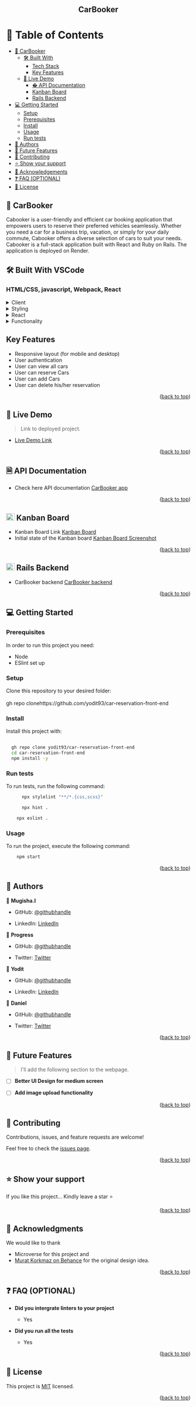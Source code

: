 <a name="readme-top"></a>

<div align="center">
  <h2><b>CarBooker</b></h2>
</div>

# 📗 Table of Contents

- [📖 CarBooker](#car-booker)
  - [🛠 Built With](#built-with)
    - [Tech Stack](#tech-stack)
    - [Key Features](#key-features)
  - [🚀 Live Demo](#live-demo)
    - [� API Documentation ](#-api-documentation-)
    - [ Kanban Board ](#-kanban-board-)
    - [ Rails Backend ](#-rails-backend-)
- [💻 Getting Started](#getting-started)
  - [Setup](#setup)
  - [Prerequisites](#prerequisites)
  - [Install](#install)
  - [Usage](#usage)
  - [Run tests](#run-tests)
- [👥 Authors](#authors)
- [🔭 Future Features](#future-features)
- [🤝 Contributing](#contributing)
- [⭐️ Show your support](#support)
- [🙏 Acknowledgements](#acknowledgements)
- [❓ FAQ (OPTIONAL)](#faq)
- [📝 License](#license)



## 📖 CarBooker <a name="about-project"></a>

Cabooker is a user-friendly and efficient car booking application that empowers users to reserve their preferred vehicles seamlessly. Whether you need a car for a business trip, vacation, or simply for your daily commute, Cabooker offers a diverse selection of cars to suit your needs. Cabooker is a full-stack application built with React and Ruby on Rails. The application is deployed on Render.

## 🛠 Built With  VSCode  <a name="Built With VSCode"></a>

### HTML/CSS, javascript, Webpack, React <a name="tech-stack"></a>

>

<details>
  <summary>Client</summary>
  <ul>
    <li><a href="https://reactjs.org/">HTML</a></li>
  </ul>
</details>

<details>
  <summary>Styling</summary>
  <ul>
    <li><a href="https://expressjs.com/">CSS</a></li>
  </ul>
</details>
<details>
  <summary>React</summary>
  <ul>
    <li><a href="https://expressjs.com/">CSS</a></li>
  </ul>
</details>
<details>
  <summary>Functionality</summary>
  <ul>
    <li><a href="https://expressjs.com/">CSS</a></li>
  </ul>
</details>

## Key Features
- Responsive layout (for mobile and desktop)
- User authentication
- User can view all cars
- User can reserve Cars
- User can add Cars
- User can delete his/her reservation

<p align="right">(<a href="#readme-top">back to top</a>)</p>

<!-- LIVE DEMO -->

## 🚀 Live Demo <a name="live-demo"></a>

> Link to deployed project.

- [Live Demo Link](https://car-reservation-app.onrender.com)

<p align="right">(<a href="#readme-top">back to top</a>)</p>

<!-- API DOCUMENTATION -->

## 🗎 API Documentation <a name="api-docs"></a>

- Check here API documentation [CarBooker app](https://carbooker.onrender.com/api-docs/index.html)

<p align="right">(<a href="#readme-top">back to top</a>)</p>

<!-- KANBAN BOARD -->

## <img src="https://cdn-icons-png.flaticon.com/512/5360/5360804.png" width="23" height="20"/> Kanban Board <a name="kanban-board"></a>

- Kanban Board Link [Kanban Board](https://github.com/users/yodit93/projects/7/views/1)
- Initial state of the Kanban board [Kanban Board Screenshot](https://user-images.githubusercontent.com/53250640/253284640-fe30f83b-f7e1-4e34-ba79-e3127288e6dc.png)

<p align="right">(<a href="#readme-top">back to top</a>)</p>

<!-- RAILS BACKEND -->

## <img src="https://img.icons8.com/?size=512&id=ZMFmFsekpKfY&format=png" width="23" height="20"/> Rails Backend <a name="rails-backend"></a>

- CarBooker backend [CarBooker backend](https://github.com/Progress2002/car-reservation-api)

<p align="right">(<a href="#readme-top">back to top</a>)</p>


<!-- GETTING STARTED -->

## 💻 Getting Started <a name="getting-started"></a>

### Prerequisites

In order to run this project you need:
- Node
- ESlint set up

<!--
Example command:

```sh
 gem install rails
```
 -->

### Setup

Clone this repository to your desired folder:
<br>
<br>gh repo clonehttps://github.com/yodit93/car-reservation-front-end


### Install

Install this project with:



```sh
  
  gh repo clone yodit93/car-reservation-front-end
  cd car-reservation-front-end
  npm install -y
```




### Run tests

To run tests, run the following command:



```sh
      npx stylelint "**/*.{css,scss}"

```

```sh
      npx hint .
```

```sh
    npx eslint .
```

### Usage 
 To run the project, execute the following command:

```sh
    npm start
```




<p align="right">(<a href="#readme-top">back to top</a>)</p>

<!-- AUTHORS -->

## 👥 Authors <a name="authors"></a>


👤 **Mugisha.I**

- GitHub: [@githubhandle](https://github.com/Tafloninno)

- LinkedIn: [LinkedIn](https://www.linkedin.com/in/mugisha-innocent-19b700238/)


👤 **Progress**


- GitHub: [@githubhandle](https://github.com/@Progress2002)

- Twitter: [Twitter](https://twitter.com/Progress_2002)


👤 **Yodit**

- GitHub: [@githubhandle](https://github.com/yodit93)

- LinkedIn: [LinkedIn](https://www.linkedin.com/in/yodit-abebe-ayalew/)


👤 **Daniel**

- GitHub: [@githubhandle](https://github.com/Ade179)

- Twitter: [Twitter](https://twitter.com/juwon_adesanya)


<p align="right">(<a href="#readme-top">back to top</a>)</p>

<!-- FUTURE FEATURES -->

## 🔭 Future Features <a name="future-features"></a>

> I'll add the following section to the webpage.

- [ ] **Better UI Design for medium screen**
- [ ] **Add image upload functionality**


<p align="right">(<a href="#readme-top">back to top</a>)</p>

<!-- CONTRIBUTING -->

## 🤝 Contributing <a name="contributing"></a>

Contributions, issues, and feature requests are welcome!

Feel free to check the [issues page](../../issues/).

<p align="right">(<a href="#readme-top">back to top</a>)</p>

<!-- SUPPORT -->

## ⭐️ Show your support <a name="support"></a>

If you like this project... Kindly leave a star ⭐

<p align="right">(<a href="#readme-top">back to top</a>)</p>

<!-- ACKNOWLEDGEMENTS -->

## 🙏 Acknowledgments <a name="acknowledgements"></a>

We would like to thank 
- Microverse for this project and 
- [Murat Korkmaz on Behance](https://www.behance.net/muratk) for the original design idea.


<p align="right">(<a href="#readme-top">back to top</a>)</p>

<!-- FAQ (optional) -->

## ❓ FAQ (OPTIONAL) <a name="faq"></a>



- **Did you intergrate linters to your project**

  - Yes

- **Did you run all the tests**

  - Yes

<p align="right">(<a href="#readme-top">back to top</a>)</p>

<!-- LICENSE -->

## 📝 License <a name="license"></a>

This project is [MIT](./LICENSE) licensed.



<p align="right">(<a href="#readme-top">back to top</a>)</p>


